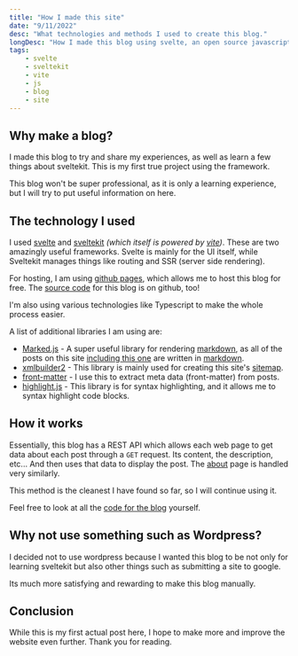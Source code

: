 ```yaml
---
title: "How I made this site"
date: "9/11/2022"
desc: "What technologies and methods I used to create this blog."
longDesc: "How I made this blog using svelte, an open source javascript framework, sveltekit, a meta-framework for svelte, and other various programming technologies."
tags:
    - svelte
    - sveltekit
    - vite
    - js
    - blog
    - site
---
```


## Why make a blog?

I made this blog to try and share my experiences, as well as learn a few things about sveltekit. This is my first true project using the framework.

This blog won't be super professional, as it is only a learning experience, but I will try to put useful information on here.

## The technology I used

I used [svelte](https://svelte.dev/) and [sveltekit](https://kit.svelte.dev/) _(which itself is powered by [vite](https://vitejs.dev/))_. These are two amazingly useful frameworks. Svelte is mainly for the UI itself, while Sveltekit manages things like routing and SSR (server side rendering).

For hosting, I am using [github pages](https://pages.github.com/), which allows me to host this blog for free. The [source code](https://github.com/talwat/blog) for this blog is on github, too!

I'm also using various technologies like Typescript to make the whole process easier.

A list of additional libraries I am using are:

-   [Marked.js](https://marked.js.org/) - A super useful library for rendering [markdown](https://en.wikipedia.org/wiki/Markdown), as all of the posts on this site [including this one](https://github.com/talwat/blog/blob/main/docs/posts/this-blog.md) are written in [markdown](https://en.wikipedia.org/wiki/Markdown).
-   [xmlbuilder2](https://oozcitak.github.io/xmlbuilder2/) - This library is mainly used for creating this site's [sitemap](https://www.sitemaps.org/).
-   [front-matter](https://github.com/jxson/front-matter) - I use this to extract meta data (front-matter) from posts.
-   [highlight.js](https://highlightjs.org/) - This library is for syntax highlighting, and it allows me to syntax highlight code blocks.

## How it works

Essentially, this blog has a REST API which allows each web page to get data about each post through a `GET` request. Its content, the description, etc... And then uses that data to display the post. The [about](https://github.com/talwat/blog/blog/about) page is handled very similarly.

This method is the cleanest I have found so far, so I will continue using it.

Feel free to look at all the [code for the blog](https://github.com/talwat/blog) yourself.

## Why not use something such as Wordpress?

I decided not to use wordpress because I wanted this blog to be not only for learning sveltekit but also other things such as submitting a site to google.

Its much more satisfying and rewarding to make this blog manually.

## Conclusion

While this is my first actual post here, I hope to make more and improve the website even further. Thank you for reading.
